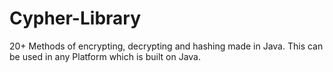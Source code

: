 # Cypher-Library
20+ Methods of encrypting, decrypting and hashing made in Java. This can be used in any Platform which is built on Java.
